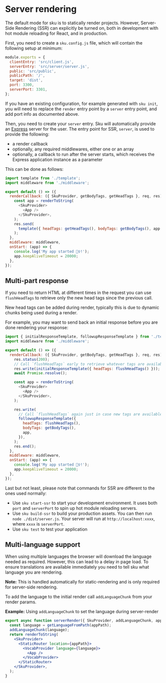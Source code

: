 # Server rendering

The default mode for sku is to statically render projects. However, Server-Side Rendering (SSR) can explicitly be turned on, both in development with hot module reloading for React, and in production.

First, you need to create a `sku.config.js` file, which will contain the following setup at minimum:

```js
module.exports = {
  clientEntry: 'src/client.js',
  serverEntry: 'src/server/server.js',
  public: 'src/public',
  publicPath: '/',
  target: 'dist',
  port: 3300,
  serverPort: 3301,
};
```

If you have an existing configuration, for example generated with `sku init`, you will need to replace the `render` entry point by a `server` entry point, and add port info as documented above.

Then, you need to create your `server` entry. Sku will automatically provide an [Express](https://expressjs.com/) server for the user. The entry point for SSR, `server`, is used to provide the following:

- a render callback
- optionally, any required middlewares, either one or an array
- optionally, a callback to run after the server starts, which receives the Express application instance as a parameter

This can be done as follows:

```js
import template from './template';
import middleware from './middleware';

export default () => ({
  renderCallback: ({ SkuProvider, getBodyTags, getHeadTags }, req, res) => {
    const app = renderToString(
      <SkuProvider>
        <App />
      </SkuProvider>,
    );
    res.send(
      template({ headTags: getHeadTags(), bodyTags: getBodyTags(), app }),
    );
  },
  middleware: middleware,
  onStart: (app) => {
    console.log('My app started 👯‍♀️!');
    app.keepAliveTimeout = 20000;
  },
});
```

## Multi-part response

If you need to return HTML at different times in the request you can use `flushHeadTags` to retrieve only the new head tags since the previous call.

New head tags can be added during render, typically this is due to dynamic chunks being used during a render.

For example, you may want to send back an initial response before you are done rendering your response:

```js
import { initialResponseTemplate, followupResponseTemplate } from './template';
import middleware from './middleware';

export default () => ({
  renderCallback: ({ SkuProvider, getBodyTags, getHeadTags }, req, res) => {
    res.status(200);
    // Call `flushHeadTags` early to retrieve whatever tags are available.
    res.write(initialResponseTemplate({ headTags: flushHeadTags() }));
    await Promise.resolve();

    const app = renderToString(
      <SkuProvider>
        <App />
      </SkuProvider>,
    );

    res.write(
      // Call `flushHeadTags` again just in case new tags are available.
      followupResponseTemplate({
        headTags: flushHeadTags(),
        bodyTags: getBodyTags(),
        app,
      }),
    );
    res.end();
  },
  middleware: middleware,
  onStart: (app) => {
    console.log('My app started 👯‍♀️!');
    app.keepAliveTimeout = 20000;
  },
});
```

Last but not least, please note that commands for SSR are different to the ones used normally:

- Use `sku start-ssr` to start your development environment. It uses both `port` and `serverPort` to spin up hot module reloading servers.
- Use `sku build-ssr` to build your production assets. You can then run `node ./dist/server.js`. Your server will run at `http://localhost:xxxx`, where `xxxx` is `serverPort`.
- Use `sku test` to test your application

## Multi-language support

When using multiple languages the browser will download the language needed as required. However, this can lead to a delay in page load. To ensure translations are available immediately you need to tell sku what language you are rendering.

**Note:** This is handled automatically for static-rendering and is only required for server-side rendering.

To add the language to the initial render call `addLanguageChunk` from your render params.

**Example:** Using `addLanguageChunk` to set the language during server-render

```jsx
export async function serverRender({ SkuProvider, addLanguageChunk, appPath }) {
  const language = getLanguageFromPath(appPath);
  addLanguageChunk(language);
  return renderToString(
    <SkuProvider>
      <StaticRouter location={appPath}>
        <VocabProvider language={language}>
          <App />
        </VocabProvider>
      </StaticRouter>
    </SkuProvider>,
  );
}
```
